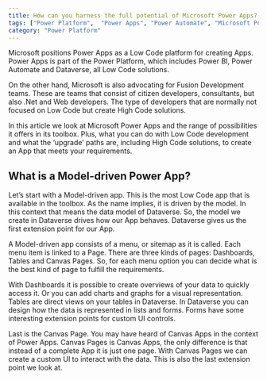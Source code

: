 ```yaml
---
title: How can you harness the full potential of Microsoft Power Apps?
tags: ["Power Platform",  "Power Apps", "Power Automate", "Microsoft Power Platform", "Low Code", "Fusion Teams", "Model-driven App", "Citizen developer", "Pro dev", "Dataverse" ]
category: "Power Platform"
---
```


Microsoft positions Power Apps as a Low Code platform for creating Apps. Power Apps is part of the Power Platform, which includes Power BI, Power Automate and Dataverse, all Low Code solutions.

On the other hand, Microsoft is also advocating for Fusion Development teams. These are teams that consist of citizen developers, consultants, but also .Net and Web developers. The type of developers that are normally not focused on Low Code but create High Code solutions.

In this article we look at Microsoft Power Apps and the range of possibilities it offers in its toolbox. Plus, what you can do with Low Code development and what the ‘upgrade’ paths are, including High Code solutions, to create an App that meets your requirements.

## What is a Model-driven Power App? 
Let’s start with a Model-driven app. This is the most Low Code app that is available in the toolbox. As the name implies, it is driven by the model. In this context that means the data model of Dataverse. So, the model we create in Dataverse drives how our App behaves. Dataverse gives us the first extension point for our App.

A Model-driven app consists of a menu, or sitemap as it is called. Each menu item is linked to a Page. There are three kinds of pages: Dashboards, Tables and Canvas Pages. So, for each menu option you can decide what is the best kind of page to fulfill the requirements.

With Dashboards it is possible to create overviews of your data to quickly access it. Or you can add charts and graphs for a visual representation. 
Tables are direct views on your tables in Dataverse. In Dataverse you can design how the data is represented in lists and forms. Forms have some interesting extension points for custom UI controls. 

Last is the Canvas Page. You may have heard of Canvas Apps in the context of Power Apps. Canvas Pages is Canvas Apps, the only difference is that instead of a complete App it is just one page. With Canvas Pages we can create a custom UI to interact with the data. This is also the last extension point we look at. 

